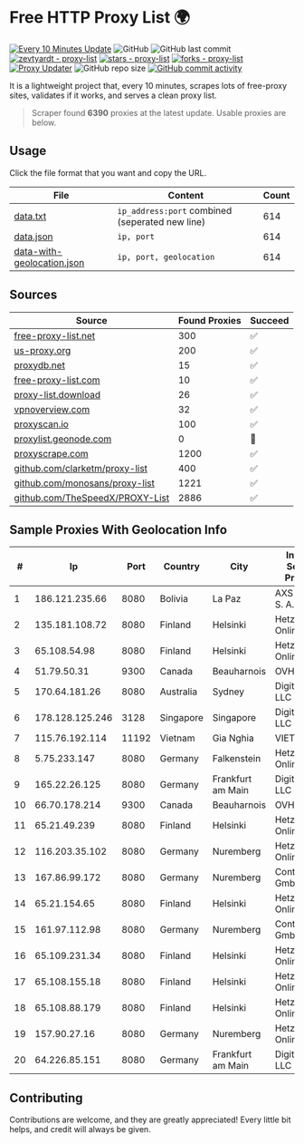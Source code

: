 
# Free HTTP Proxy List 🌍

[![Every 10 Minutes Update](https://github.com/mertguvencli/http-proxy-list/actions/workflows/main.yml/badge.svg?branch=main)](https://github.com/mertguvencli/http-proxy-list/actions/workflows/main.yml)
![GitHub](https://img.shields.io/github/license/mertguvencli/http-proxy-list)
![GitHub last commit](https://img.shields.io/github/last-commit/mertguvencli/http-proxy-list)
[![zevtyardt - proxy-list](https://img.shields.io/static/v1?label=zevtyardt&message=proxy-list&color=blue&logo=github)](https://github.com/zevtyardt/proxy-list "Go to GitHub repo")
[![stars - proxy-list](https://img.shields.io/github/stars/zevtyardt/proxy-list?style=social)](https://github.com/zevtyardt/proxy-list)
[![forks - proxy-list](https://img.shields.io/github/forks/zevtyardt/proxy-list?style=social)](https://github.com/zevtyardt/proxy-list)
[![Proxy Updater](https://github.com/zevtyardt/proxy-list/workflows/Proxy%20Updater/badge.svg)](https://github.com/zevtyardt/proxy-list/actions?query=workflow:"Proxy+Updater")
![GitHub repo size](https://img.shields.io/github/repo-size/zevtyardt/proxy-list)
[![GitHub commit activity](https://img.shields.io/github/commit-activity/m/zevtyardt/proxy-list?logo=commits)](https://github.com/zevtyardt/proxy-list/commits/main)

It is a lightweight project that, every 10 minutes, scrapes lots of free-proxy sites, validates if it works, and serves a clean proxy list.

> Scraper found **6390** proxies at the latest update. Usable proxies are below.

## Usage

Click the file format that you want and copy the URL.

|File|Content|Count|
|----|-------|-----|
|[data.txt](https://raw.githubusercontent.com/mertguvencli/http-proxy-list/main/proxy-list/data.txt)|`ip_address:port` combined (seperated new line)|614|
|[data.json](https://raw.githubusercontent.com/mertguvencli/http-proxy-list/main/proxy-list/data.json)|`ip, port`|614|
|[data-with-geolocation.json](https://raw.githubusercontent.com/mertguvencli/http-proxy-list/main/proxy-list/data-with-geolocation.json)|`ip, port, geolocation`|614|

## Sources

|Source|Found Proxies|Succeed|
|------|-------------|-------|
|[free-proxy-list.net](https://free-proxy-list.net)|300|✅|
|[us-proxy.org](https://www.us-proxy.org)|200|✅|
|[proxydb.net](http://proxydb.net)|15|✅|
|[free-proxy-list.com](https://free-proxy-list.com/?page=&port=&type%5B%5D=http&type%5B%5D=https&up_time=0&search=Search)|10|✅|
|[proxy-list.download](https://www.proxy-list.download/HTTP)|26|✅|
|[vpnoverview.com](https://vpnoverview.com/privacy/anonymous-browsing/free-proxy-servers)|32|✅|
|[proxyscan.io](https://www.proxyscan.io)|100|✅|
|[proxylist.geonode.com](https://proxylist.geonode.com/api/proxy-list?limit=300&page=1&sort_by=lastChecked&sort_type=desc&protocols=http,https)|0|🚫|
|[proxyscrape.com](https://api.proxyscrape.com/v2/?request=displayproxies&protocol=http&timeout=10000&country=all&ssl=all&anonymity=all)|1200|✅|
|[github.com/clarketm/proxy-list](https://raw.githubusercontent.com/clarketm/proxy-list/master/proxy-list-raw.txt)|400|✅|
|[github.com/monosans/proxy-list](https://raw.githubusercontent.com/monosans/proxy-list/main/proxies/http.txt)|1221|✅|
|[github.com/TheSpeedX/PROXY-List](https://raw.githubusercontent.com/TheSpeedX/PROXY-List/master/http.txt)|2886|✅|


## Sample Proxies With Geolocation Info

|#|Ip|Port|Country|City|Internet Service Provider|
|-|--|----|-------|----|-------------------------|
|1|186.121.235.66|8080|Bolivia|La Paz|AXS Bolivia S. A.|
|2|135.181.108.72|8080|Finland|Helsinki|Hetzner Online GmbH|
|3|65.108.54.98|8080|Finland|Helsinki|Hetzner Online GmbH|
|4|51.79.50.31|9300|Canada|Beauharnois|OVH SAS|
|5|170.64.181.26|8080|Australia|Sydney|DigitalOcean, LLC|
|6|178.128.125.246|3128|Singapore|Singapore|DigitalOcean, LLC|
|7|115.76.192.114|11192|Vietnam|Gia Nghia|VIETELGPRS|
|8|5.75.233.147|8080|Germany|Falkenstein|Hetzner Online GmbH|
|9|165.22.26.125|8080|Germany|Frankfurt am Main|DigitalOcean, LLC|
|10|66.70.178.214|9300|Canada|Beauharnois|OVH SAS|
|11|65.21.49.239|8080|Finland|Helsinki|Hetzner Online GmbH|
|12|116.203.35.102|8080|Germany|Nuremberg|Hetzner Online GmbH|
|13|167.86.99.172|8080|Germany|Nuremberg|Contabo GmbH|
|14|65.21.154.65|8080|Finland|Helsinki|Hetzner Online GmbH|
|15|161.97.112.98|8080|Germany|Nuremberg|Contabo GmbH|
|16|65.109.231.34|8080|Finland|Helsinki|Hetzner Online GmbH|
|17|65.108.155.18|8080|Finland|Helsinki|Hetzner Online GmbH|
|18|65.108.88.179|8080|Finland|Helsinki|Hetzner Online GmbH|
|19|157.90.27.16|8080|Germany|Nuremberg|Hetzner Online GmbH|
|20|64.226.85.151|8080|Germany|Frankfurt am Main|DigitalOcean, LLC|



## Contributing

Contributions are welcome, and they are greatly appreciated! Every
little bit helps, and credit will always be given.

